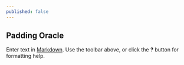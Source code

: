 ```yaml
---
published: false
---
```

## Padding Oracle

Enter text in [Markdown](http://daringfireball.net/projects/markdown/). Use the toolbar above, or click the **?** button for formatting help.
